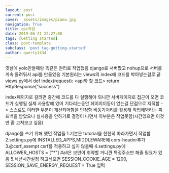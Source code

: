 ```yaml
---
layout: post
current: post
cover:  assets/images/piano.jpg
navigation: True
title: api작업
date: 2019-06-21 22:27:00
tags: [Getting started]
class: post-template
subclass: 'post tag-getting-started'
author: qwerty1434
---
```


옛날에 yolo만들때랑 똑같은 원리로 작업했음
django로 서버팠고 nohup으로 서버를 계속 돌려둬서 api를 만들었음
기본원리는 views의 index에 코드를 박아넣는걸로 끝
views.py에서
def index(request):
  <api화 할 코드>
  return HttpResponse("success")

index페이지로 갈려면 중간에 코드를 다 실행해야 되니깐 서버페이지로 접근이 오면 코드가 실행됨
실제 사용함에 있어 기다리는동안 페이지이동이 없는걸 단점으로 지적함 -> 스스로도 이러한 부분이 개선되어함을 인정함
비동기처리를 활용해 작업해봐라는 피드백을 받았으나 실사용을 안하기로 결정이 나면서 이부분은 작업못함(시간있으면 이것만 좀 고쳐보고 싶음)

django를 쓰기 위해 했던 작업들
1.기본은 tutorial을 천천히 따라가면서 작업함
2.settings.py에 INSTALLED_APPS,MIDDLEWARE에 cors-header추가
3.@csrf_exempt
  csrf를 적용하고 싶지 않을때
4.settings.py에 ALLOWER_HOSTS = ["*"] #all은 보안이 취약할 거니깐 특정주소만 해줄 필요가 있음
5.세션시간설정 하고싶으면
  SESSION_COOKIE_AGE = 1200, SESSION_SAVE_ENERGY_REQUEST = True 입력

